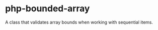 php-bounded-array
=================

A class that validates array bounds when working with sequential items.
